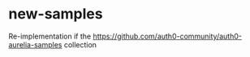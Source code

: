 # new-samples
Re-implementation if the https://github.com/auth0-community/auth0-aurelia-samples collection
